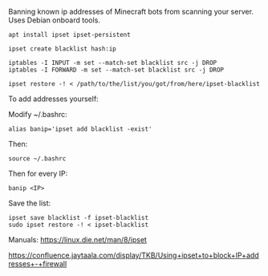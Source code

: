Banning known ip addresses of Minecraft bots from scanning your server. Uses Debian onboard tools.

```
apt install ipset ipset-persistent

ipset create blacklist hash:ip

iptables -I INPUT -m set --match-set blacklist src -j DROP
iptables -I FORWARD -m set --match-set blacklist src -j DROP

ipset restore -! < /path/to/the/list/you/got/from/here/ipset-blacklist
```

To add addresses yourself:

Modify ~/.bashrc:
```
alias banip='ipset add blacklist -exist'
```
Then:
```
source ~/.bashrc
```

Then for every IP:
```
banip <IP>
```

Save the list:
```
ipset save blacklist -f ipset-blacklist
sudo ipset restore -! < ipset-blacklist
```

Manuals:
https://linux.die.net/man/8/ipset

https://confluence.jaytaala.com/display/TKB/Using+ipset+to+block+IP+addresses+-+firewall
